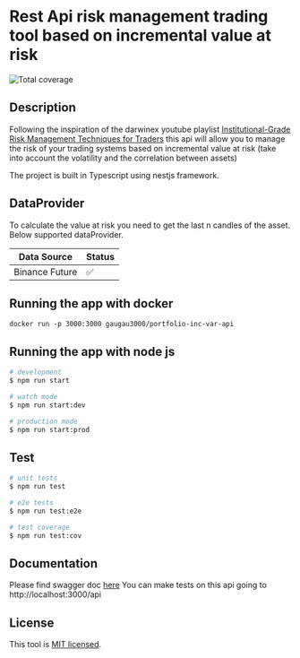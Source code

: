 
# Rest Api risk management trading tool based on incremental value at risk

![Total coverage](./badges/coverage-jest%20coverage.svg)

## Description

Following the  inspiration of the darwinex youtube playlist [Institutional-Grade Risk Management Techniques for Traders](https://www.youtube.com/watch?v=BxkkhzfD4Ug&list=PLv-cA-4O3y979Ltr9wQ2lRJu1INve3RCM&ab_channel=Darwinex) this api will allow you to manage the risk of your trading systems based on incremental value at risk (take into account the volatility and the correlation between assets)

The project is built in Typescript using nestjs framework.

## DataProvider

To calculate the value at risk you need to get the last n candles of the asset. Below supported dataProvider.

| Data Source  | Status          | 
| --------------- |--------------- |
| Binance Future  | :white_check_mark: |


## Running the app with docker

```
docker run -p 3000:3000 gaugau3000/portfolio-inc-var-api
```

## Running the app with node js

```bash
# development
$ npm run start

# watch mode
$ npm run start:dev

# production mode
$ npm run start:prod
```

## Test

```bash
# unit tests
$ npm run test

# e2e tests
$ npm run test:e2e

# test coverage
$ npm run test:cov
```

## Documentation

Please find swagger doc [here](https://gaugau3000.github.io/portfolio-inc-var-api/)
You can make tests on this api going to http://localhost:3000/api

## License

This tool is [MIT licensed](LICENSE).
